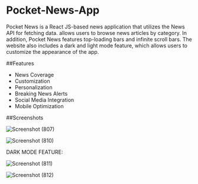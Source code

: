 # Pocket-News-App
Pocket News is a React JS-based news application that utilizes the News API for fetching data.  allows users to browse news articles by category. In addition, Pocket News features top-loading bars and infinite scroll bars. The website also includes a dark and light mode feature, which allows users to customize the appearance of the app.

##Features
- News Coverage
- Customization
- Personalization
- Breaking News Alerts
- Social Media Integration
- Mobile Optimization




##Screenshots

![Screenshot (807)](https://user-images.githubusercontent.com/116311633/224829829-8d9abb5b-da1e-4873-a4d6-b2d7626ba820.png)







![Screenshot (810)](https://user-images.githubusercontent.com/116311633/224829837-bcb4988b-c08b-415c-aedd-f2fe3bee2e26.png)





DARK MODE FEATURE: 





![Screenshot (811)](https://user-images.githubusercontent.com/116311633/224829841-1285b9b4-b2b4-40d9-9f28-f8a8ea126968.png)





![Screenshot (812)](https://user-images.githubusercontent.com/116311633/224829847-e624e3d7-39ac-430a-bad2-8f6dc1112160.png)
